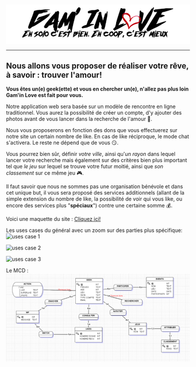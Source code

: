 ![logo](https://github.com/Maureendef/Gam-In-Love/blob/master/docs/Maquette/logo2.png)

<!-- blank line -->
----
<!-- blank line -->

## Nous allons vous proposer de réaliser votre rêve, à savoir : trouver l'amour!
**Vous êtes un(e) geek(ette) et vous en chercher un(e), n'allez pas plus loin Gam'in Love est fait pour vous.**

Notre application web sera basée sur un modèle de rencontre en ligne traditionnel. Vous aurez la possibilité de créer un compte, d'y ajouter des photos avant de vous lancer dans la recherche de l'amour :revolving_hearts:.

Nous vous proposerons en fonction des dons que vous effectuerez sur notre site un certain nombre de like. En cas de like réciproque, le mode chat s'activera. Le reste ne dépend que de vous :smirk:.

Vous pourrez bien sûr, définir _votre ville_, ainsi qu'_un rayon_ dans lequel lancer votre recherche mais également sur des critères bien plus important tel que _le jeu_ sur lequel se trouve votre futur moitié, ainsi que _son classement_ sur ce même jeu :video_game:.

Il faut savoir que nous ne sommes pas une organisation bénévole et dans cet unique but, il vous sera proposé des services additionnels (allant de la simple extension du nombre de like, la possibilité de voir qui vous like, ou encore des services plus "**spéciaux**") contre une certaine somme :moneybag:.

Voici une maquette du site : [Cliquez ici!](https://marvelapp.com/jg52b09/screen/63516085)

Les uses cases du général avec un zoom sur des parties plus spécifique:
![uses case 1](https://media.discordapp.net/attachments/642305625468174336/642328326677069829/unknown.png "cas général")

![uses case 2](https://media.discordapp.net/attachments/642305625468174336/642328411884355584/unknown.png "Rechercher")

![uses case 3](https://media.discordapp.net/attachments/642305625468174336/642328486194708506/unknown.png "Gestion Compte")

Le MCD :
![MCD](https://github.com/Maureendef/Gam-In-Love/blob/master/docs/Diagram/MCD.PNG "MCD")
